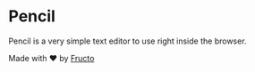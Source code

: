 # Pencil

Pencil is a very simple text editor to use right inside the browser.

Made with ❤️ by [Fructo](https://fructo.land)